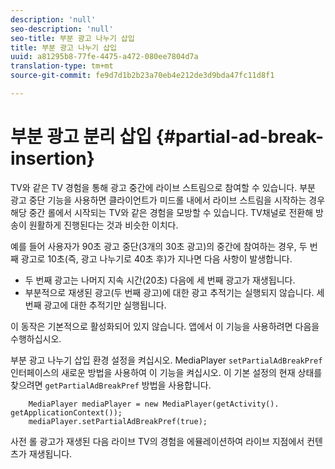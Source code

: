 ```yaml
---
description: 'null'
seo-description: 'null'
seo-title: 부분 광고 나누기 삽입
title: 부분 광고 나누기 삽입
uuid: a81295b8-77fe-4475-a472-080ee7804d7a
translation-type: tm+mt
source-git-commit: fe9d7d1b2b23a70eb4e212de3d9bda47fc11d8f1

---
```



# 부분 광고 분리 삽입 {#partial-ad-break-insertion}

TV와 같은 TV 경험을 통해 광고 중간에 라이브 스트림으로 참여할 수 있습니다. 부분 광고 중단 기능을 사용하면 클라이언트가 미드롤 내에서 라이브 스트림을 시작하는 경우 해당 중간 롤에서 시작되는 TV와 같은 경험을 모방할 수 있습니다. TV채널로 전환해 방송이 원활하게 진행된다는 것과 비슷한 이치다.

예를 들어 사용자가 90초 광고 중단(3개의 30초 광고)의 중간에 참여하는 경우, 두 번째 광고로 10초(즉, 광고 나누기로 40초 후)가 지나면 다음 사항이 발생합니다.

* 두 번째 광고는 나머지 지속 시간(20초) 다음에 세 번째 광고가 재생됩니다.
* 부분적으로 재생된 광고(두 번째 광고)에 대한 광고 추적기는 실행되지 않습니다. 세 번째 광고에 대한 추적기만 실행됩니다.

이 동작은 기본적으로 활성화되어 있지 않습니다. 앱에서 이 기능을 사용하려면 다음을 수행하십시오.

부분 광고 나누기 삽입 환경 설정을 켜십시오. MediaPlayer `setPartialAdBreakPref` 인터페이스의 새로운 방법을 사용하여 이 기능을 켜십시오. 이 기본 설정의 현재 상태를 찾으려면 `getPartialAdBreakPref` 방법을 사용합니다.

```
    MediaPlayer mediaPlayer = new MediaPlayer(getActivity(). getApplicationContext()); 
    mediaPlayer.setPartialAdBreakPref(true);
```

사전 롤 광고가 재생된 다음 라이브 TV의 경험을 에뮬레이션하여 라이브 지점에서 컨텐츠가 재생됩니다.
